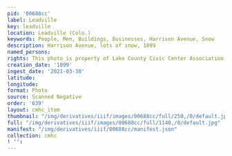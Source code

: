 ```yaml
---
pid: '00688cc'
label: Leadville
key: leadville
location: Leadville (Colo.)
keywords: People, Men, Buildings, Businesses, Harrison Avenue, Snow
description: Harrison Avenue, lots of snow, 1899
named_persons: 
rights: This photo is property of Lake County Civic Center Association.
creation_date: '1899'
ingest_date: '2021-03-30'
latitude: 
longitude: 
format: Photo
source: Scanned Negative
order: '639'
layout: cmhc_item
thumbnail: "/img/derivatives/iiif/images/00688cc/full/250,/0/default.jpg"
full: "/img/derivatives/iiif/images/00688cc/full/1140,/0/default.jpg"
manifest: "/img/derivatives/iiif/00688cc/manifest.json"
collection: cmhc
! '': 
---
```

